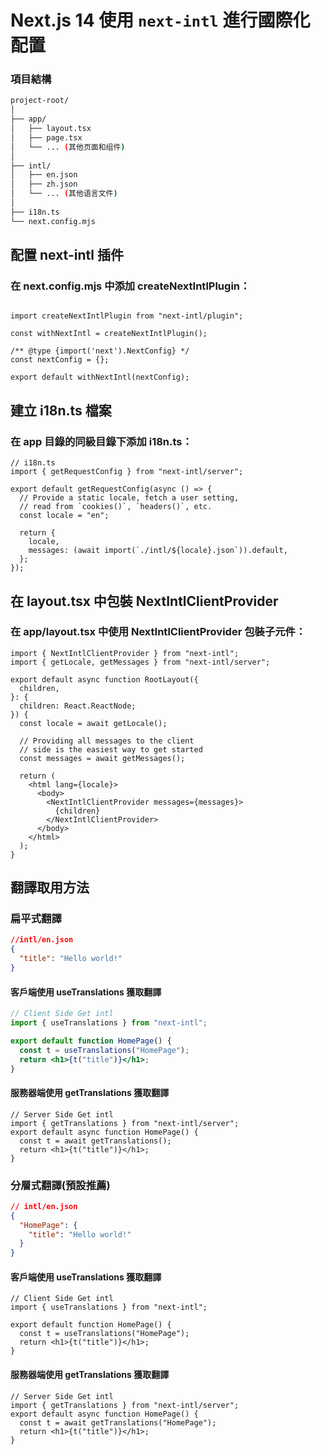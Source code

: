# Next.js 14 使用 `next-intl` 進行國際化配置

### 項目結構

```bash
project-root/
│
├── app/
│   ├── layout.tsx
│   ├── page.tsx
│   └── ... (其他页面和组件)
│
├── intl/
│   ├── en.json
│   ├── zh.json
│   └── ... (其他语言文件)
│
├── i18n.ts
└── next.config.mjs
```

## 配置 next-intl 插件

### 在 next.config.mjs 中添加 createNextIntlPlugin：

```

import createNextIntlPlugin from "next-intl/plugin";

const withNextIntl = createNextIntlPlugin();

/** @type {import('next').NextConfig} */
const nextConfig = {};

export default withNextIntl(nextConfig);

```

## 建立 i18n.ts 檔案

### 在 app 目錄的同級目錄下添加 i18n.ts：

```tsx
// i18n.ts
import { getRequestConfig } from "next-intl/server";

export default getRequestConfig(async () => {
  // Provide a static locale, fetch a user setting,
  // read from `cookies()`, `headers()`, etc.
  const locale = "en";

  return {
    locale,
    messages: (await import(`./intl/${locale}.json`)).default,
  };
});
```

## 在 layout.tsx 中包裝 NextIntlClientProvider

### 在 app/layout.tsx 中使用 NextIntlClientProvider 包裝子元件：

```tsx
import { NextIntlClientProvider } from "next-intl";
import { getLocale, getMessages } from "next-intl/server";

export default async function RootLayout({
  children,
}: {
  children: React.ReactNode;
}) {
  const locale = await getLocale();

  // Providing all messages to the client
  // side is the easiest way to get started
  const messages = await getMessages();

  return (
    <html lang={locale}>
      <body>
        <NextIntlClientProvider messages={messages}>
          {children}
        </NextIntlClientProvider>
      </body>
    </html>
  );
}
```

## 翻譯取用方法

### 扁平式翻譯

```json
//intl/en.json
{
  "title": "Hello world!"
}
```

#### 客戶端使用 useTranslations 獲取翻譯

```jsx
// Client Side Get intl
import { useTranslations } from "next-intl";

export default function HomePage() {
  const t = useTranslations("HomePage");
  return <h1>{t("title")}</h1>;
}
```

#### 服務器端使用 getTranslations 獲取翻譯

```tsx
// Server Side Get intl
import { getTranslations } from "next-intl/server";
export default async function HomePage() {
  const t = await getTranslations();
  return <h1>{t("title")}</h1>;
}
```

### 分層式翻譯(預設推薦)

```json
// intl/en.json
{
  "HomePage": {
    "title": "Hello world!"
  }
}
```

#### 客戶端使用 useTranslations 獲取翻譯

```tsx
// Client Side Get intl
import { useTranslations } from "next-intl";

export default function HomePage() {
  const t = useTranslations("HomePage");
  return <h1>{t("title")}</h1>;
}
```

#### 服務器端使用 getTranslations 獲取翻譯

```tsx
// Server Side Get intl
import { getTranslations } from "next-intl/server";
export default async function HomePage() {
  const t = await getTranslations("HomePage");
  return <h1>{t("title")}</h1>;
}
```
